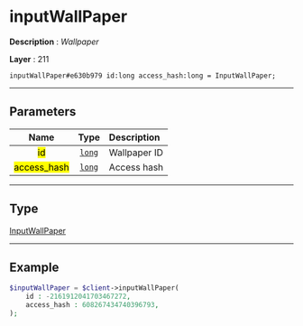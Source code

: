 # inputWallPaper

**Description** : *Wallpaper*

**Layer** : 211

```tl
inputWallPaper#e630b979 id:long access_hash:long = InputWallPaper;
```

---

## Parameters

| Name | Type | Description |
| :---: | :---: | :--- |
| <mark>id</mark> | [`long`](type/long) | Wallpaper ID |
| <mark>access_hash</mark> | [`long`](type/long) | Access hash |

---

## Type

[InputWallPaper](type/InputWallPaper)

---

## Example

```php
$inputWallPaper = $client->inputWallPaper(
	id : -2161912041703467272,
	access_hash : 608267434740396793,
);
```